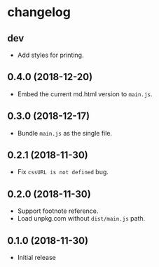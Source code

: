 # changelog

## dev

- Add styles for printing.

## 0.4.0 (2018-12-20)

- Embed the current md.html version to `main.js`.

## 0.3.0 (2018-12-17)

- Bundle `main.js` as the single file.

## 0.2.1 (2018-11-30)

- Fix `cssURL is not defined` bug.

## 0.2.0 (2018-11-30)

- Support footnote reference.
- Load unpkg.com without `dist/main.js` path.

## 0.1.0 (2018-11-30)

- Initial release
